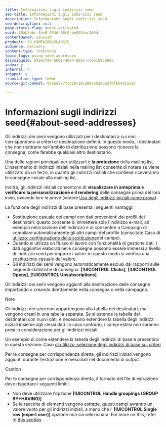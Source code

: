 ```yaml
---
title: Informazioni sugli indirizzi seed
seo-title: Informazioni sugli indirizzi seed
description: Informazioni sugli indirizzi seed
seo-description: null
page-status-flag: never-activated
uuid: 80ab5abc-3ae0-484d-88c0-be039aac360d
contentOwner: sauviat
products: SG_CAMPAIGN/CLASSIC
audience: delivery
content-type: reference
topic-tags: using-seed-addresses
discoiquuid: b49acfd0-b601-4694-88e3-cc0a169cb866
index: y
internal: n
snippet: y
translation-type: tm+mt
source-git-commit: 0ce6e5277c32bc18c20dca62e5b276f654d1ace5

---
```



# Informazioni sugli indirizzi seed{#about-seed-addresses}

Gli indirizzi dei semi vengono utilizzati per i destinatari a cui non corrispondono ai criteri di destinazione definiti. In questo modo, i destinatari che non rientrano nell&#39;ambito di distribuzione possono ricevere la consegna, come farebbe qualsiasi altro destinatario.

Una delle ragioni principali per utilizzarli è **la protezione** della mailing list. L&#39;inserimento di indirizzi iniziali nella mailing list consente di notare se viene utilizzato da un terzo, in quanto gli indirizzi iniziali che contiene riceveranno le consegne inviate alla mailing list.

Inoltre, gli indirizzi iniziali consentono di **visualizzare in anteprima e verificare la personalizzazione e il rendering** delle consegne prima del loro invio, inviando loro le prove (vedere [Uso degli indirizzi iniziali come prova](../../delivery/using/steps-validating-the-delivery.md#using-seed-addresses-as-proof)).

La funzione degli indirizzi di base presenta i seguenti vantaggi:

* Sostituzione casuale dei campi con dati provenienti dai profili dei destinatari: questo consente di immettere solo l&#39;indirizzo e-mail, ad esempio nella sezione dell&#39;indirizzo e di consentire a Campaign di compilare automaticamente gli altri campi del profilo (consultate Caso di [utilizzo: configurazione della sostituzione](../../delivery/using/use-case--configuring-the-field-substitution.md)del campo).
* Quando si utilizza un flusso di lavoro con funzionalità di gestione dati, i dati aggiuntivi elaborati nelle consegne possono essere immessi a livello di indirizzo seed per imporre i valori: in questo modo si verifica una sostituzione casuale del valore.
* Gli indirizzi dei semi vengono automaticamente esclusi dai rapporti sulle seguenti statistiche di consegna: **[!UICONTROL Clicks]**, **[!UICONTROL Opens]**, **[!UICONTROL Unsubscriptions]**.

Gli indirizzi dei semi vengono aggiunti alla destinazione delle consegne importando o creando direttamente nella consegna o nella campagna.

>[!NOTE]
>
>Gli indirizzi dei semi non appartengono alla tabella dei destinatari, ma vengono creati in una tabella separata. Se si estende la tabella dei destinatari con nuovi dati, è necessario estendere la tabella degli indirizzi iniziali insieme agli stessi dati. In caso contrario, i campi estesi non saranno presi in considerazione per gli indirizzi iniziali.
>
>Un esempio di come estendere la tabella degli indirizzi di base è presentato in questa sezione: Caso [di utilizzo: selezione degli indirizzi di base sui criteri](../../delivery/using/use-case--selecting-seed-addresses-on-criteria.md)

Per le consegne per corrispondenza diretta, gli indirizzi iniziali vengono aggiunti durante l&#39;estrazione e mescolati nel documento di output.

>[!CAUTION]
>
>Per le consegne per corrispondenza diretta, il formato del file di estrazione deve rispettare i seguenti limiti:
>
>* Non deve utilizzare l&#39;opzione **[!UICONTROL Handle groupings (GROUP BY+HAVING)]**.
>* Se le raccolte di elementi vengono estratte, questi campi avranno un valore vuoto per gli indirizzi iniziali, a meno che l&#39; **[!UICONTROL Single row (expert user)]** opzione non sia selezionata. For more on this, refer to [this section](../../platform/using/exporting-data.md#step-7---data-formatting).
>


